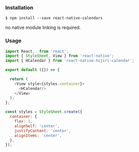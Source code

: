### Installation

```
$ npm install --save react-native-calendars
```
no native module linking is required.


### Usage

```javascript
import React,  from 'react';
import { StyleSheet, View } from 'react-native';
import { HCalendar } from 'react-native-hijiri-calendar';

export default ({}) => {

  return (
    <View style={styles.container}>
      <HCalendar/>
    </View>
  );
};

const styles = StyleSheet.create({
  container: {
    flex: 1,
    alignSelf: 'center',
    justifyContent: 'center',
    alignItems: 'center',
  },
});
```
